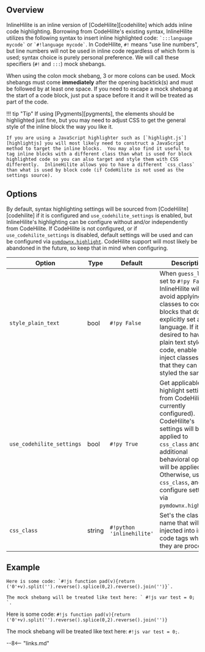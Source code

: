 ## Overview

InlineHilite is an inline version of [CodeHilite][codehilite] which adds inline code highlighting.  Borrowing from CodeHilite's existing syntax, InlineHilite utilizes the following syntax to insert inline highlighted code: `` `:::language mycode` `` or `` `#!language mycode` ``.  In CodeHilite, ` #! ` means "use line numbers", but line numbers will not be used in inline code regardless of which form is used; syntax choice is purely personal preference.  We will call these specifiers (` #! ` and ` ::: `) mock shebangs.

When using the colon mock shebang, 3 or more colons can be used.  Mock shebangs must come **immediately** after the opening backtick(s) and must be followed by at least one space.  If you need to escape a mock shebang at the start of a code block, just put a space before it and it will be treated as part of the code.

!!! tip "Tip"
    If using [Pygments][pygments], the elements should be highlighted just fine, but you may need to adjust CSS to get the general style of the inline block the way you like it.

    If you are using a JavaScript highlighter such as [`highlight.js`][highlightjs] you will most likely need to construct a JavaScript method to target the inline blocks.  You may also find it useful to tag inline blocks with a different class than what is used for block highlighted code so you can also target and style them with CSS differently.  InlineHilite allows you to have a different `css_class` than what is used by block code (if CodeHilite is not used as the settings source).

## Options

By default, syntax highlighting settings will be sourced from [CodeHilite][codehilite] if it is configured and `use_codehilite_settings` is enabled, but InlineHilite's highlighting can be configure without and/or independently from CodeHilite. If CodeHilite is not configured, or if `use_codehilite_settings` is disabled, default settings will be used and can be configured via [`pymdownx.highlight`](./highlight.md).  CodeHilite support will most likely be abandoned in the future, so keep that in mind when configuring.

Option                    | Type   | Default                   | Description
------------------------- | ------ | ------------------------- | -----------
`style_plain_text`        | bool   | `#!py False`              | When `guess_lang` is set to `#!py False`, InlineHilite will avoid applying classes to code blocks that do not explicitly set a language. If it is desired to have plain text styled like code, enable this to inject classes so that they can all be styled the same.
`use_codehilite_settings` | bool   | `#!py True`               | Get applicable highlight settings from CodeHilite (if currently configured). CodeHilite's settings will be applied to `css_class` and additional behavioral options will be applied. Otherwise, use `css_class`, and configure settings via `pymdownx.highlight`.
`css_class`               | string | `#!python 'inlinehilite'` | Set's the class name that will be injected into inline code tags when they are processed.

## Example

```
Here is some code: `#!js function pad(v){return ('0'+v).split('').reverse().splice(0,2).reverse().join('')}`.

The mock shebang will be treated like text here: ` #!js var test = 0; `.
```

Here is some code: `#!js function pad(v){return ('0'+v).split('').reverse().splice(0,2).reverse().join('')}`

The mock shebang will be treated like text here: ` #!js var test = 0; `.

--8<-- "links.md"
